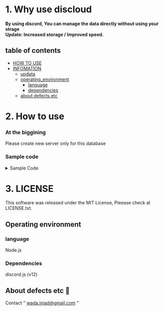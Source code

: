 # 1. Why use discloud
**By using discord, You can manage the data directly without using your strage**     
**Update: Increased storage / Improved speed.**

## table of contents

 - [HOW TO USE](#sample)
 - [INFOMATION](#infomation)
   - [updata](#updata)
   - [operating_environment](#operating-environment)
     - [language](#language)
     - [dependencies](#dependencies)
   - [about defects etc](#about-defects-etc)

# 2. How to use

### At the biggining
Please create new server only for this database

### Sample code
<details><summary>Sample Code</summary><div>

```js
(async function(){

    const cloud = require('disclouds');
    const DB = new cloud;

    /**
     * ::settings::
     * You can also configure by using DB.setting()
     */
    const DB = new cloud({
        //encode settings
        encode:{
            use:true,//encode = on
            key:{
                keyA:"(32 alphanumeric characters)",
                keyB:"(16 alphanumeric characters)"
            }
        },
        token:"Your token is here",
        server:"Your Server ID (The server will be used as a database)"
    });

    /**
     * How to use encode
     */
    DB.encodOn();//enable encoding
    DB.setKey("(32 alphanumeric characters)","(16 alphanumeric characters)");//set key

    const client = await DB.create("Your token is here",{
        server:"Your Server ID (This server id's server will be a database)",
        //You can also set this way : DB.setServer("ID");
        name:"DataTable's name"
    }, {} //default value
    );

    client.on('error',err=>{
        console.log(err.message);//db client's error
    })

    client.on('ready',async ()=>{//client ready
        console.log('ready...');

        await DB.set("text")//set a data in the database
        .then(async()=>{
            console.log(await DB.get())
            //output: "text"
        }); 

        /**
         * set event
         */
        client.on('set',data=>{
            data = data[0];//body (data[1] is this process key)
            console.log(data.processTime);
            console.log(data.setData);
            console.log(data.info);
        });

        /**
         * get event
        */
        client.on('get',data=>{
            var info = data[0];
            //body
            var key = data[1];
            //process key
        });

        /**
         * writeEnd event
         */
        client.once('writeEnd',async ()=>{
            console.log(await DB.get());
        });

        DB.info();
        //You can get your db infomations
    });
})();
```
</div></details>

# 3. LICENSE
This software was released under the MIT License, Pleease check at LICENSE.txt.

## Operating environment
### language
Node.js
### Dependencies
discord.js (v12)

## About defects etc :email:
Contact
" wada.iniad@gmail.com "
